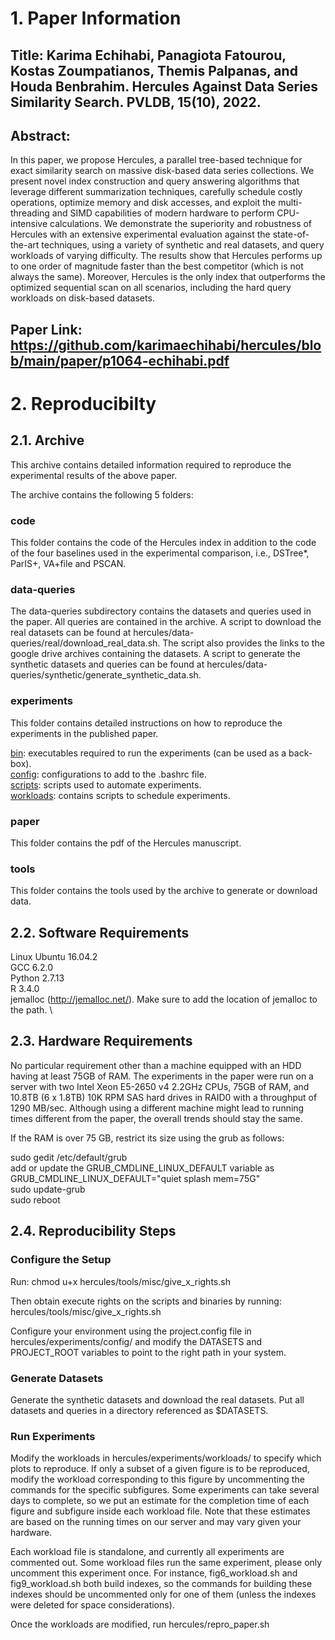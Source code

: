 # 1. Paper Information

## Title: Karima Echihabi, Panagiota Fatourou, Kostas Zoumpatianos, Themis Palpanas, and Houda Benbrahim. Hercules Against Data Series Similarity Search. PVLDB, 15(10), 2022.

## Abstract: 

In this paper, we propose Hercules, a parallel tree-based technique for exact similarity search on massive disk-based data series collections. We present novel index construction and query answering algorithms that leverage different summarization techniques, carefully schedule costly operations, optimize memory and disk accesses, and exploit the multi-threading and SIMD capabilities of modern hardware to perform CPU-intensive calculations. We demonstrate the superiority and robustness of Hercules with an extensive experimental evaluation against the state-of-the-art techniques, using a variety of synthetic and real datasets, and query workloads of varying difficulty. The results show that Hercules performs up to one order of magnitude faster than the best competitor (which is not always the same). Moreover, Hercules is the only index that outperforms the optimized sequential scan on all scenarios, including the hard query workloads on disk-based datasets. 

## Paper Link: https://github.com/karimaechihabi/hercules/blob/main/paper/p1064-echihabi.pdf

# 2. Reproducibilty

## 2.1. Archive
This archive contains detailed information required to reproduce the experimental results of the above paper.

The archive contains the following 5 folders:

### code
This folder contains the code of the Hercules index in addition to the code of the four baselines used in the experimental comparison, i.e., DSTree*, ParIS+, VA+file and PSCAN.

### data-queries
The data-queries subdirectory contains the datasets and queries used in the paper.  All queries are contained in the archive. A script to download the real datasets can be found at hercules/data-queries/real/download_real_data.sh. The script also provides the links to the google drive archives containing the datasets. A script to generate the synthetic datasets and queries can be found at hercules/data-queries/synthetic/generate_synthetic_data.sh.

### experiments
This folder contains detailed instructions on how to reproduce the experiments in the published paper.

   <u>bin</u>: executables required to run the experiments (can be used as a back-box). \
   <u>config</u>: configurations to add to the .bashrc file. \
   <u>scripts</u>: scripts used to automate experiments. \
   <u>workloads</u>: contains scripts to schedule experiments.

### paper
This folder contains the pdf of the Hercules manuscript. 

### tools
This folder contains the tools used by the archive to generate or download data.

## 2.2. Software Requirements
Linux Ubuntu 16.04.2 \
GCC 6.2.0 \
Python 2.7.13 \
R 3.4.0 \
jemalloc (http://jemalloc.net/). Make sure to add the location of jemalloc to the path. \

## 2.3. Hardware Requirements
No particular requirement other than a machine equipped with an HDD having at least 75GB of RAM. The experiments in the paper were run on a server with two Intel Xeon E5-2650 v4 2.2GHz CPUs, 75GB of RAM, and 10.8TB (6 x 1.8TB) 10K RPM SAS hard drives in RAID0 with a throughput of 1290 MB/sec. Although using a different machine might lead to running times different from the paper, the overall trends should stay the same.

If the RAM is over 75 GB, restrict its size using the grub as follows:

sudo gedit  /etc/default/grub  \
add or update the GRUB_CMDLINE_LINUX_DEFAULT variable as GRUB_CMDLINE_LINUX_DEFAULT="quiet splash mem=75G" \
sudo update-grub \
sudo reboot 

## 2.4. Reproducibility Steps

### Configure the Setup

Run: chmod u+x hercules/tools/misc/give_x_rights.sh

Then obtain execute rights on the scripts and binaries by running: hercules/tools/misc/give_x_rights.sh

Configure your environment using the project.config file in hercules/experiments/config/ and modify the DATASETS and PROJECT_ROOT variables to point to the right path in your system.

### Generate Datasets
Generate the synthetic datasets and download the real datasets. Put all datasets and queries in a directory referenced as $DATASETS.

### Run Experiments

Modify the workloads in hercules/experiments/workloads/ to specify which plots to reproduce. If only a subset of a given figure is to be reproduced, modify the workload corresponding to this figure by uncommenting the commands for the specific subfigures. Some experiments can take several days to complete, so we put an estimate for the completion time of each figure and subfigure inside each workload file. Note that these estimates are based on the running times on our server and may vary given your hardware.

Each workload file is standalone, and currently all experiments are commented out. Some workload files run the same experiment, please only uncomment this experiment once. For instance, fig6_workload.sh and fig9_workload.sh both build indexes, so the commands for building these indexes should be uncommented only for one of them (unless the indexes were deleted for space considerations).  

Once the workloads are modified, run hercules/repro_paper.sh

 

